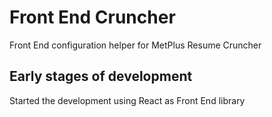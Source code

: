 # Front End Cruncher

Front End configuration helper for MetPlus Resume Cruncher

## Early stages of development

Started the development using React as Front End library
